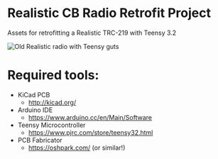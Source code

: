 # Realistic CB Radio Retrofit Project
Assets for retrofitting a Realistic TRC-219 with Teensy 3.2

![Old Realistic radio with Teensy guts](https://github.com/quantcon/realistic-trc-retrofit/blob/master/Photos/02.JPG "The guts")

# Required tools:

* KiCad PCB
    * http://kicad.org/
* Arduino IDE
    * https://www.arduino.cc/en/Main/Software
* Teensy Microcontroller
    * https://www.pjrc.com/store/teensy32.html
* PCB Fabricator
    * https://oshpark.com/ (or similar!)
